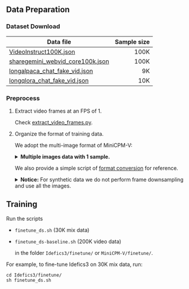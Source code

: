 ## Data Preparation

### Dataset Download
| Data file | Sample size |
|---|---:|
| [VideoInstruct100K.json](https://huggingface.co/datasets/MBZUAI/VideoInstruct-100K/blob/main/VideoInstruct100K.json) | 100K |
| [sharegemini_webvid_core100k.json](https://huggingface.co/datasets/Share14/ShareGemini/blob/main/sharegemini_webvid_core100k.json) | 100K |
| [longalpaca_chat_fake_vid.json](https://huggingface.co/datasets/xjtupanda/T2Vid-Synthetic/blob/main/longalpaca_chat_fake_vid.json) | 9K |
| [longqlora_chat_fake_vid.json](https://huggingface.co/datasets/xjtupanda/T2Vid-Synthetic/blob/main/longqlora_chat_fake_vid.json) | 10K |

### Preprocess

1. Extract video frames at an FPS of 1.

    Check [extract_video_frames.py](https://github.com/xjtupanda/T2Vid/blob/main/utils/preprocess/extract_video_frames.py).

2. Organize the format of training data.

    We adopt the multi-image format of MiniCPM-V:
    <details>
      <summary>
        <b>Multiple images data with 1 sample.</b>
      </summary>

    ```
      [
        {
          "image": {
            "<image_00>": "path/to/image_0.jpg",
            "<image_01>": "path/to/image_1.jpg",
            "<image_02>": "path/to/image_2.jpg",
            "<image_03>": "path/to/image_3.jpg"
          },
          "conversations": [
            {
              "role": "user", 
              "content": "How to create such text-only videos using CapCut?\n<image_00>\n<image_01>\n<image_02>\n<image_03>\n"
            }, 
            {
              "role": "assistant", 
              "content": "To create a text-only video as shown in the images, follow these steps in CapCut..."
            }
          ]
        }
      ]
    ```
    </details>


    We also provide a simple script of [format conversion](https://github.com/xjtupanda/T2Vid/blob/main/utils/preprocess/reformat_json.py) for reference.

    <details>
      <summary>
        <b>Notice:</b> For synthetic data we do not perform frame downsampling and use all the images.
      </summary>


    Considering compute efficiency, we filtered out data samples by pre-computing and limiting the frame numbers & total context length:

    - For MiniCPM-V:  Check [minicpm-filter.py](https://github.com/xjtupanda/T2Vid/blob/main/utils/preprocess/minicpm-filter.py)
    - For Idefics3: Check [idefics-filter.py](https://github.com/xjtupanda/T2Vid/blob/main/utils/preprocess/idefics-filter.py)


    </details>


## Training

Run the scripts

- `finetune_ds.sh` (30K mix data) 
- `finetune_ds-baseline.sh` (200K video data)

  in the folder `Idefics3/finetune/` or  `MiniCPM-V/finetune/`.

For example, to fine-tune Idefics3 on 30K mix data, run:
```Shell
cd Idefics3/finetune/
sh finetune_ds.sh
```
